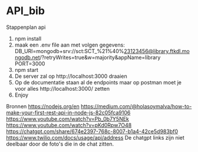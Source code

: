 # API_bib
 

Stappenplan api
1. npm install
2. maak een .env file aan met volgen gegevens:  DB_URI=mongodb+srv://sct:SCT_%21%40%23123456@library.ftkdl.mongodb.net/?retryWrites=true&w=majority&appName=library
                                                PORT=3000
3. npm start
4. De server zal op http://localhost:3000 draaien
5. Op de documentatie staan al de endpoints maar op postman moet je voor alles http://localhost:3000/ zetten 
6. Enjoy


Bronnen
https://nodejs.org/en
https://medium.com/@holasoymalva/how-to-make-your-first-rest-api-in-node-js-82c05fca9106 
https://www.youtube.com/watch?v=Pb_0b7Y5NEk
https://www.youtube.com/watch?v=pKd0Rpw7O48
https://chatgpt.com/share/674e2397-768c-8007-b1a4-42ce5d983bf0
https://www.twilio.com/docs/usage/api/address
De chatgpt links zijn niet deelbaar door de foto's die in de chat zitten.